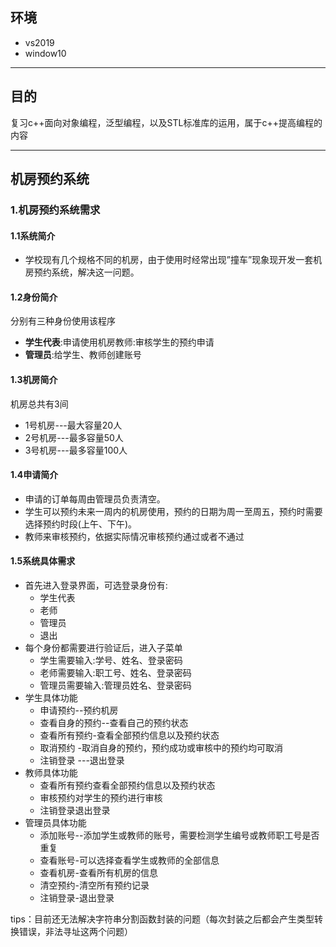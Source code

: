 ## 环境
* vs2019
* window10
---
## 目的

复习c++面向对象编程，泛型编程，以及STL标准库的运用，属于c++提高编程的内容

---
## 机房预约系统

### 1.机房预约系统需求

#### 1.1系统简介

* 学校现有几个规格不同的机房，由于使用时经常出现”撞车”现象现开发一套机房预约系统，解决这一问题。

#### 1.2身份简介

分别有三种身份使用该程序
* **学生代表**:申请使用机房教师:审核学生的预约申请
* **管理员**:给学生、教师创建账号

#### 1.3机房简介
机房总共有3间
* 1号机房---最大容量20人
* 2号机房---最多容量50人
* 3号机房---最多容量100人

#### 1.4申请简介
* 申请的订单每周由管理员负责清空。
* 学生可以预约未来一周内的机房使用，预约的日期为周一至周五，预约时需要选择预约时段(上午、下午)。
* 教师来审核预约，依据实际情况审核预约通过或者不通过
#### 1.5系统具体需求
* 首先进入登录界面，可选登录身份有:
  * 学生代表
  * 老师
  * 管理员
  * 退出
* 每个身份都需要进行验证后，进入子菜单
  * 学生需要输入:学号、姓名、登录密码
  * 老师需要输入:职工号、姓名、登录密码
  * 管理员需要输入:管理员姓名、登录密码
* 学生具体功能
  * 申请预约--预约机房
  * 查看自身的预约--查看自己的预约状态
  * 查看所有预约-查看全部预约信息以及预约状态
  * 取消预约 -取消自身的预约，预约成功或审核中的预约均可取消
  * 注销登录 ---退出登录
* 教师具体功能
  * 查看所有预约查看全部预约信息以及预约状态
  * 审核预约对学生的预约进行审核
  * 注销登录退出登录
* 管理员具体功能
  * 添加账号--添加学生或教师的账号，需要检测学生编号或教师职工号是否重复
  * 查看账号-可以选择查看学生或教师的全部信息
  * 查看机房-查看所有机房的信息
  * 清空预约-清空所有预约记录
  * 注销登录-退出登录

tips：目前还无法解决字符串分割函数封装的问题（每次封装之后都会产生类型转换错误，非法寻址这两个问题）
